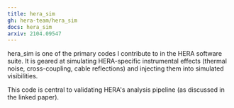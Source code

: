 ```yaml
---
title: hera_sim
gh: hera-team/hera_sim
docs: hera_sim
arxiv: 2104.09547
---
```


hera_sim is one of the primary codes I contribute to in the HERA software suite. It is 
geared at simulating HERA-specific instrumental effects (thermal noise, cross-coupling, 
cable reflections) and injecting them into simulated visibilities.

This code is central to validating HERA's analysis pipeline (as discussed in the linked paper).
